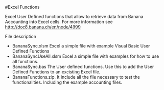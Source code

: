 #Excel Functions

Excel User Defined functions that allow to retrieve data from Banana Accounting into Excel cells.
For more information see http://doc8.banana.ch/en/node/4999

File description
* BananaSync.xlsm Excel a simple file  with example Visual Basic User Defined Functions
* BananaSyncUseAll.xlsm Excel a simple file with examples for how to use all functions. 
* BananaSync.bas The User defined functions. 
  Use this to add the User Defined Functions to an excisting Excel file. 
* BananaFunctions.zip. It include all the file necessary to test the functionalities. Including the example accounting files.  
  




